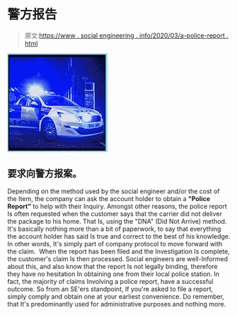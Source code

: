 # 警方报告

> 原文:[https://www . social engineering . info/2020/03/a-police-report . html](https://www.socialengineering.info/2020/03/a-police-report.html)

[![](img/c3dbdf3cdec39ce75a2f676d4fc9848e.png)](https://1.bp.blogspot.com/-FbEv7Bk-uYg/XnN2cZ3-WiI/AAAAAAAAjMI/lcxQadmL5uIzpMWQ0cfoxSYLcyNsL1fhQCLcBGAsYHQ/s1600/Police%2BReport%2B1.%2Bwww.socialengineers.net.jpg)

## **要求向警方报案。**

Depending on the method used by the social engineer and/or the cost of the Item, the company can ask the account holder to obtain a **"Police Report"** to help with their Inquiry. Amongst other reasons, the police report Is often requested when the customer says that the carrier did not deliver the package to his home. That Is, using the "DNA" (Did Not Arrive) method.
  It's basically nothing more than a bit of paperwork, to say that everything the account holder has said Is true and correct to the best of his knowledge. In other words, It's simply part of company protocol to move forward with the claim. 
  When the report has been filed and the Investigation Is complete, the customer's claim Is then processed. Social engineers are well-Informed about this, and also know that the report Is not legally binding, therefore they have no hesitation In obtaining one from their local police station. In fact, the majority of claims Involving a police report, have a successful outcome.
  So from an SE'ers standpoint, If you're asked to file a report, simply comply and obtain one at your earliest convenience. Do remember, that It's predominantly used for administrative purposes and nothing more.